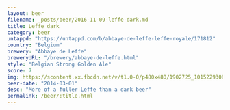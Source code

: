 ```yaml
---
layout: beer
filename: _posts/beer/2016-11-09-leffe-dark.md
title: Leffe dark
category: beer
untappd: "https://untappd.com/b/abbaye-de-leffe-leffe-royale/171812"
country: "Belgium"
brewery: "Abbaye de Leffe"
breweryURL: "/brewery/abbaye-de-leffe.html"
style: "Belgian Strong Golden Ale"
score: 7
img: https://scontent.xx.fbcdn.net/v/t1.0-0/p480x480/1902725_10152293087758745_569610046_n.jpg?oh=35238abe17f9d36fa6c3d544c54d3495&oe=59F61961
beer-date: "2014-03-01"
desc: "More of a fuller Leffe than a dark beer"
permalink: /beer/:title.html
---
```

